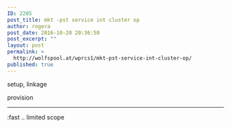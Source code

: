 ```yaml
---
ID: 2205
post_title: mkt -pst service int cluster op
author: rogera
post_date: 2016-10-20 20:36:50
post_excerpt: ""
layout: post
permalink: >
  http://wolfspool.at/wprcs1/mkt-pst-service-int-cluster-op/
published: true
---
```

setup, linkage

provision

<hr />

:fast .. limited scope

&nbsp;